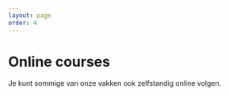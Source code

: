 ```yaml
---
layout: page
order: 4
---
```


# Online courses

Je kunt sommige van onze vakken ook zelfstandig online volgen.

